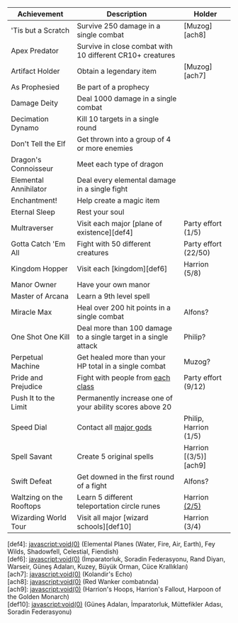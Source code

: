   
| Achievement | Description | Holder |  
| ---- | ---- | ---- |  
| 'Tis but a Scratch | Survive 250 damage in a single combat | [Muzog][ach8] |  
| Apex Predator | Survive in close combat with 10 different CR10+ creatures |  |  
| Artifact Holder | Obtain a legendary item | [Muzog][ach7] |  
| As Prophesied | Be part of a prophecy |  |  
| Damage Deity | Deal 1000 damage in a single combat |  |  
| Decimation Dynamo | Kill 10 targets in a single round |  |  
| Don't Tell the Elf | Get thrown into a group of 4 or more enemies |  |  
| Dragon's Connoisseur | Meet each type of dragon |  |  
| Elemental Annihilator | Deal every elemental damage in a single fight |  |  
| Enchantment! | Help create a magic item |  |  
| Eternal Sleep | Rest your soul |  |  
| Multraverser | Visit each major [plane of existence][def4] | Party effort (1/5) |  
| Gotta Catch 'Em All | Fight with 50 different creatures | Party effort (22/50) |  
| Kingdom Hopper | Visit each [kingdom][def6] | Harrion (5/8) |  
| Manor Owner | Have your own manor |  |  
| Master of Arcana | Learn a 9th level spell |  |  
| Miracle Max | Heal over 200 hit points in a single combat | Alfons? |  
| One Shot One Kill | Deal more than 100 damage to a single target in a single attack | Philip? |  
| Perpetual Machine | Get healed more than your HP total in a single combat | Muzog? |  
| Pride and Prejudice | Fight with people from [each class][def3] | Party effort (9/12) |  
| Push It to the Limit | Permanently increase one of your ability scores above 20 |  |  
| Speed Dial | Contact all [major gods][def2] | Philip, Harrion (1/5) |  
| Spell Savant | Create 5 original spells | Harrion [(3/5)][ach9] |  
| Swift Defeat | Get downed in the first round of a fight | Alfons? |  
| Waltzing on the Rooftops | Learn 5 different teleportation circle runes | Harrion [(2/5)][ach1] |  
| Wizarding World Tour | Visit all major [wizard schools][def10] | Harrion (3/4) |  
  
[ach1]: <javascript:void(0)> (Warbonter Üniversitesi, Praetor'un Evi)  
[def2]: <javascript:void(0)> (Solsitis, Dragan, Harlaus, Harsus, Keira/Mellora)  
[def3]: <javascript:void(0)> (Barbarian, Bard, Cleric, Druid, Fighter, Monk, Paladin, Ranger, Rogue, Sorcerer, Warlock, Wizard)  
[def4]: <javascript:void(0)> (Elemental Planes (Water, Fire, Air, Earth), Fey Wilds, Shadowfell, Celestial, Fiendish)  
[def6]: <javascript:void(0)> (İmparatorluk, Soradin Federasyonu, Rand Diyarı, Warseir, Güneş Adaları, Kuzey, Büyük Orman, Cüce Krallıkları)  
[ach7]: <javascript:void(0)> (Kolandir's Echo)  
[ach8]: <javascript:void(0)> (Red Wanker combatında)  
[ach9]: <javascript:void(0)> (Harrion's Hoops, Harrion's Fallout, Harpoon of the Golden Monarch)  
[def10]: <javascript:void(0)> (Güneş Adaları, İmparatorluk, Müttefikler Adası, Soradin Federasyonu)